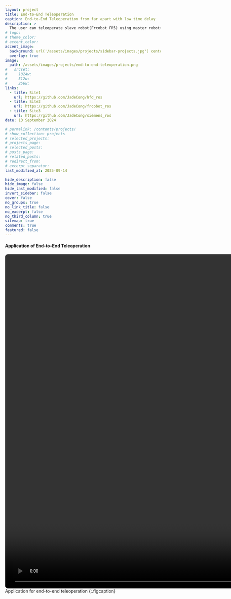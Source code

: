 ```yaml
---
layout: project
title: End-to-End Teleoperation
caption: End-to-End Teleoperation from far apart with low time delay
description: >
  The user can teleoperate slave robot(Frcobot FR5) using master robot(HFD-6) through public internet from far apart but with low time delay, and while sensing feedback force.
# logo:
# theme_color:
# accent_color:
accent_image:
  background: url('/assets/images/projects/sidebar-projects.jpg') center/cover
  overlay: true
image:
  path: /assets/images/projects/end-to-end-teleoperation.png
#   srcset:
#     1024w:
#     512w:
#     256w:
links:
  - title: Site1
    url: https://github.com/JadeCong/hfd_ros
  - title: Site2
    url: https://github.com/JadeCong/frcobot_ros
  - title: Site3
    url: https://github.com/JadeCong/siemens_ros
date: 13 September 2024

# permalink: /contents/projects/
# show_collection: projects
# selected_projects:
# projects_page:
# selected_posts:
# posts_page:
# related_posts:
# redirect_from:
# excerpt_separator:
last_modified_at: 2025-09-14

hide_description: false
hide_image: false
hide_last_modified: false
invert_sidebar: false
cover: false
no_groups: true
no_link_title: false
no_excerpt: false
no_third_column: true
sitemap: true
comments: true
featured: false
---
```


#### Application of End-to-End Teleoperation

<video id="video" width="1920" height="1080" style="border-radius:9px" controls="" preload="auto" autoplay="true" loop="true" poster="">
  <source id="mp4" src="../../../assets/videos/projects/end-to-end-teleoperation.mp4" type="video/mp4">
</video>
Application for end-to-end teleoperation
{:.figcaption}
